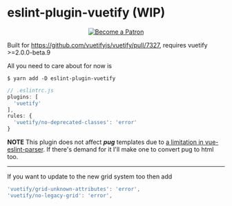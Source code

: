 # eslint-plugin-vuetify (WIP)

<p align="center">
  <a href="https://www.patreon.com/kaelwd">
    <img src="https://c5.patreon.com/external/logo/become_a_patron_button.png" alt="Become a Patron" />
  </a>
</p>

Built for https://github.com/vuetifyjs/vuetify/pull/7327, requires vuetify >=2.0.0-beta.9

All you need to care about for now is
```
$ yarn add -D eslint-plugin-vuetify
```
```js
// .eslintrc.js
plugins: [
  'vuetify'
],
rules: {
  'vuetify/no-deprecated-classes': 'error'
}
```

**NOTE** This plugin does not affect _**pug**_ templates due to [a limitation in vue-eslint-parser](https://github.com/mysticatea/vue-eslint-parser/issues/29). If there's demand for it I'll make one to convert pug to html too. 

---

If you want to update to the new grid system too then add
```js
'vuetify/grid-unknown-attributes': 'error',
'vuetify/no-legacy-grid': 'error',
```

